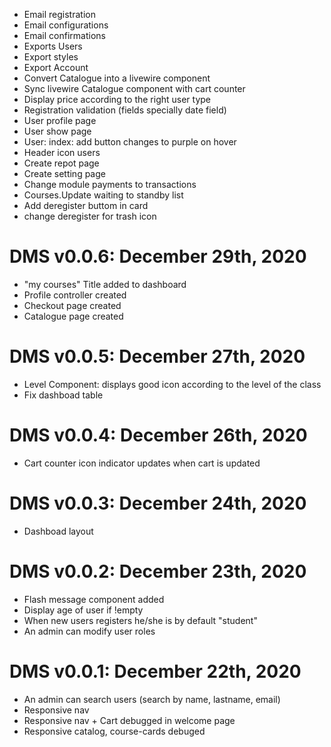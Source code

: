 - Email registration
- Email configurations
- Email confirmations
- Exports Users
- Export styles
- Export Account
- Convert Catalogue into a livewire component
- Sync livewire Catalogue component with cart counter
- Display price according to the right user type
- Registration validation (fields specially date field)
- User profile page
- User show page
- User: index: add button changes to purple on hover
- Header icon users
- Create repot page
- Create setting page
- Change module payments to transactions
- Courses.Update waiting to standby list
- Add deregister buttom in card
- change deregister for trash icon


# DMS v0.0.6: December 29th, 2020
* "my courses" Title added to dashboard 
* Profile controller created 
* Checkout page created
* Catalogue page created

# DMS v0.0.5: December 27th, 2020
* Level Component: displays good icon according to the level of the class
* Fix dashboad table

# DMS v0.0.4: December 26th, 2020
* Cart counter icon indicator updates when cart is updated

# DMS v0.0.3: December 24th, 2020
* Dashboad layout 

# DMS v0.0.2: December 23th, 2020
* Flash message component added
* Display age of user if !empty
* When new users registers he/she is by default "student"
* An admin can modify user roles 

# DMS v0.0.1: December 22th, 2020
* An admin can search users (search by name, lastname, email)
* Responsive nav
* Responsive nav + Cart debugged in welcome page
* Responsive catalog, course-cards debuged
